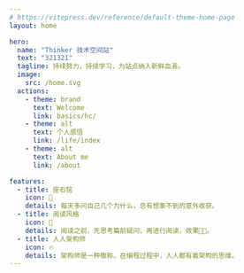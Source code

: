 ```yaml
---
# https://vitepress.dev/reference/default-theme-home-page
layout: home

hero:
  name: "Thinker 技术空间站"
  text: "321321"
  tagline: 持续努力，持续学习，为站点纳入新鲜血液。
  image:
    src: /home.svg
  actions:
    - theme: brand
      text: Welcome
      link: basics/hc/
    - theme: alt
      text: 个人感悟
      link: /life/index
    - theme: alt
      text: About me
      link: /about

features:
  - title: 座右铭
    icon: 🚀
    details: 每天多问自己几个为什么，总有想象不到的意外收获。
  - title: 阅读风格
    icon: 🌴
    details: 阅读之前，先思考篇前疑问，再进行阅读，效果💯💯。
  - title: 人人架构师
    icon: 🔥
    details: 架构师是一种敬称。在编程过程中，人人都有着架构的思维。
---
```

